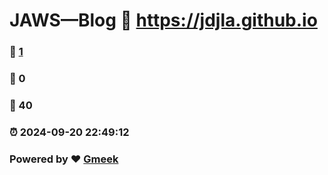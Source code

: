 # JAWS—Blog :link: https://jdjla.github.io 
### :page_facing_up: [1](https://jdjla.github.io/tag.html) 
### :speech_balloon: 0 
### :hibiscus: 40 
### :alarm_clock: 2024-09-20 22:49:12 
### Powered by :heart: [Gmeek](https://github.com/Meekdai/Gmeek)
